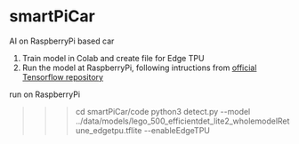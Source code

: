 # smartPiCar
AI on RaspberryPi based car

1. Train model in Colab and create file for Edge TPU
2. Run the model at RaspberryPi, following intructions from [official Tensorflow repository](https://github.com/tensorflow/examples/tree/master/lite/examples/object_detection/raspberry_pi)


run on RaspberryPi
>>> cd smartPiCar/code
>>> python3 detect.py --model ../data/models/lego_500_efficientdet_lite2_wholemodelRetune_edgetpu.tflite --enableEdgeTPU